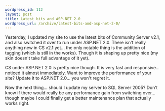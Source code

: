 ```yaml
--- 
wordpress_id: 112
layout: post
title: Latest bits and ASP.NET 2.0
wordpress_url: /archive/latest-bits-and-asp-net-2-0/
---
```


<p>Yesterday, I updated my site to use the latest bits of Community Server v2.1, and also switched it over to run under ASP.NET 2.0.  There isn't really anything new in CS v2.1 yet... the only notable thing is the addition of tagging (which is still in the works).  Though it is shaping up pretty nice (my skin doesn't take full advantage of it yet).</p>

<p>CS under ASP.NET 2.0 is pretty nice though.  It is very fast and responsive... noticed it almost immediately.  Want to improve the performance of your site?  Update it to ASP.NET 2.0... you won't regret it.</p>

<p>Now the next thing... should I update my server to SQL Server 2005?  Don't know if there would really be any performance gain from switching over... though maybe I could finally get a better maintenance plan that actually works right.</p>
         
